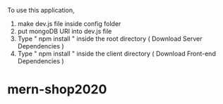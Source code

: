 
To use this application, 

1. make dev.js file inside config folder 
2. put mongoDB URI into dev.js file 
3. Type  " npm install " inside the root directory  ( Download Server Dependencies ) 
4. Type " npm install " inside the client directory ( Download Front-end Dependencies )



# mern-shop2020
